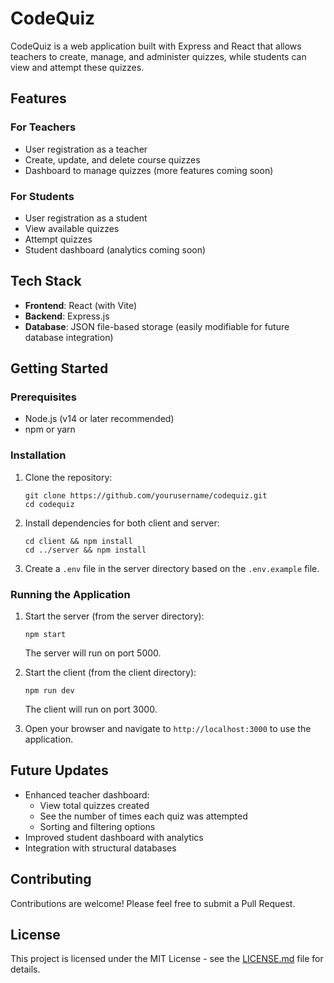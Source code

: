 # CodeQuiz

CodeQuiz is a web application built with Express and React that allows teachers to create, manage, and administer quizzes, while students can view and attempt these quizzes.

## Features

### For Teachers
- User registration as a teacher
- Create, update, and delete course quizzes
- Dashboard to manage quizzes (more features coming soon)

### For Students
- User registration as a student
- View available quizzes
- Attempt quizzes
- Student dashboard (analytics coming soon)

## Tech Stack

- **Frontend**: React (with Vite)
- **Backend**: Express.js
- **Database**: JSON file-based storage (easily modifiable for future database integration)

## Getting Started

### Prerequisites

- Node.js (v14 or later recommended)
- npm or yarn

### Installation

1. Clone the repository:
   ```
   git clone https://github.com/yourusername/codequiz.git
   cd codequiz
   ```

2. Install dependencies for both client and server:
   ```
   cd client && npm install
   cd ../server && npm install
   ```

3. Create a `.env` file in the server directory based on the `.env.example` file.

### Running the Application

1. Start the server (from the server directory):
   ```
   npm start
   ```
   The server will run on port 5000.

2. Start the client (from the client directory):
   ```
   npm run dev
   ```
   The client will run on port 3000.

3. Open your browser and navigate to `http://localhost:3000` to use the application.

## Future Updates

- Enhanced teacher dashboard:
  - View total quizzes created
  - See the number of times each quiz was attempted
  - Sorting and filtering options
- Improved student dashboard with analytics
- Integration with structural databases

## Contributing

Contributions are welcome! Please feel free to submit a Pull Request.

## License

This project is licensed under the MIT License - see the [LICENSE.md](LICENSE.md) file for details.
